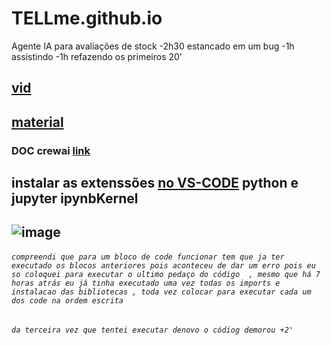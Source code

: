 # TELLme.github.io
Agente IA para avaliações de stock
-2h30 estancado em um bug 
-1h assistindo
-1h refazendo os primeiros 20'
## [vid](https://youtu.be/fxwHzysjdI8)
## [material](https://www.notion.so/IA-Na-Pr-tica-aula-1-d0c055d781ad48b2992a6bc0844321b0)
### DOC crewai [link](https://docs.crewai.com/)
## instalar as extenssões [no VS-CODE](https://luizabizoni.medium.com/usando-jupyter-notebook-no-vs-code-a548865ed5f4#:~:text=Para%20usar%20o%20Jupyter%20no%20VS%20Code%20precisaremos%20instalar%20as%20extens%C3%B5es%20Python%20e%20Jupyter.) python e jupyter ipynbKernel
## ![image](https://github.com/user-attachments/assets/f1497269-b129-4ee3-924c-ed18d449cd52)
###### `compreendi que para um bloco de code funcionar tem que ja ter executado os blocos anteriores pois aconteceu de dar um erro pois eu so coloquei para executar o ultimo pedaço do código  , mesmo que há 7 horas atrás eu já tinha executado uma vez todas os imports e instalacao das bibliotecas , toda vez colocar para executar cada um dos code na ordem escrita`
###### `da terceira vez que tentei executar denovo o códiog demorou +2'`
